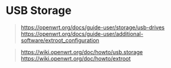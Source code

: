 # USB Storage

> https://openwrt.org/docs/guide-user/storage/usb-drives
> https://openwrt.org/docs/guide-user/additional-software/extroot_configuration

> https://wiki.openwrt.org/doc/howto/usb.storage
> https://wiki.openwrt.org/doc/howto/extroot
